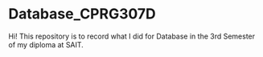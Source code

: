 # Database_CPRG307D
Hi! This repository is to record what I did for Database in the 3rd Semester of my diploma at SAIT.

